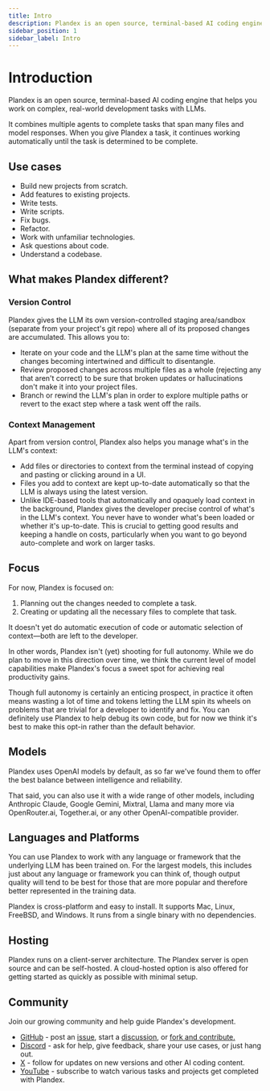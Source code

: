 ```yaml
---
title: Intro
description: Plandex is an open source, terminal-based AI coding engine that helps you work on complex, real-world development tasks with LLMs.
sidebar_position: 1
sidebar_label: Intro
---
```


# Introduction

Plandex is an open source, terminal-based AI coding engine that helps you work on complex, real-world development tasks with LLMs.

It combines multiple agents to complete tasks that span many files and model responses. When you give Plandex a task, it continues working automatically until the task is determined to be complete.   

## Use cases

- Build new projects from scratch.
- Add features to existing projects.
- Write tests.
- Write scripts.
- Fix bugs.
- Refactor.
- Work with unfamiliar technologies.
- Ask questions about code.
- Understand a codebase. 

## What makes Plandex different?

### Version Control

Plandex gives the LLM its own version-controlled staging area/sandbox (separate from your project's git repo) where all of its proposed changes are accumulated. This allows you to:

- Iterate on your code and the LLM's plan at the same time without the changes becoming intertwined and difficult to disentangle.
- Review proposed changes across multiple files as a whole (rejecting any that aren't correct) to be sure that broken updates or hallucinations don't make it into your project files.
- Branch or rewind the LLM's plan in order to explore multiple paths or revert to the exact step where a task went off the rails.

### Context Management

Apart from version control, Plandex also helps you manage what's in the LLM's context:

- Add files or directories to context from the terminal instead of copying and pasting or clicking around in a UI. 
- Files you add to context are kept up-to-date automatically so that the LLM is always using the latest version.
- Unlike IDE-based tools that automatically and opaquely load context in the background, Plandex gives the developer precise control of what's in the LLM's context. You never have to wonder what's been loaded or whether it's up-to-date. This is crucial to getting good results and keeping a handle on costs, particularly when you want to go beyond auto-complete and work on larger tasks.

## Focus

For now, Plandex is focused on: 

1. Planning out the changes needed to complete a task.
2. Creating or updating all the necessary files to complete that task. 

It doesn't yet do automatic execution of code or automatic selection of context—both are left to the developer.

In other words, Plandex isn't (yet) shooting for full autonomy. While we do plan to move in this direction over time, we think the current level of model capabilities make Plandex's focus a sweet spot for achieving real productivity gains.

Though full autonomy is certainly an enticing prospect, in practice it often means wasting a lot of time and tokens letting the LLM spin its wheels on problems that are trivial for a developer to identify and fix. You can definitely use Plandex to help debug its own code, but for now we think it's best to make this opt-in rather than the default behavior.

## Models

Plandex uses OpenAI models by default, as so far we've found them to offer the best balance between intelligence and reliability.

That said, you can also use it with a wide range of other models, including Anthropic Claude, Google Gemini, Mixtral, Llama and many more via OpenRouter.ai, Together.ai, or any other OpenAI-compatible provider.

## Languages and Platforms

You can use Plandex to work with any language or framework that the underlying LLM has been trained on. For the largest models, this includes just about any language or framework you can think of, though output quality will tend to be best for those that are more popular and therefore better represented in the training data.

Plandex is cross-platform and easy to install. It supports Mac, Linux, FreeBSD, and Windows. It runs from a single binary with no dependencies.

## Hosting

Plandex runs on a client-server architecture. The Plandex server is open source and can be self-hosted. A cloud-hosted option is also offered for getting started as quickly as possible with minimal setup.

## Community

Join our growing community and help guide Plandex's development.

- [GitHub](https://github.com/plandex-ai/plandex) - post an [issue](https://github.com/plandex-ai/plandex/issues), start a [discussion](https://github.com/plandex-ai/plandex/discussions), or [fork and contribute.](https://github.com/plandex-ai/plandex/fork)
- [Discord](https://discord.gg/plandex-ai) - ask for help, give feedback, share your use cases, or just hang out.
- [X](https://x.com/PlandexAI) - follow for updates on new versions and other AI coding content.
- [YouTube](https://www.youtube.com/@plandex-ny5ry) - subscribe to watch various tasks and projects get completed with Plandex.
